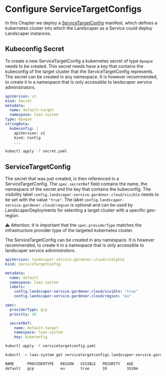 # Configure ServiceTargetConfigs

In this Chapter we deploy a [ServiceTargetConfig](../usage/ServiceTargetConfigs.md) manifest, which defines a kubernetes
cluster into which the Landscaper as a Service could deploy Landscaper instances.

## Kubeconfig Secret

To create a new ServiceTargetConfig a kubernetes secret of type `Opaque` needs to be created.
This secret needs have a key that contains the kubeconfig of the target cluster that the ServiceTargetConfig represents.
The secret can be created in any namespace. It is however recommended, to create it in a namespace that is only accessible to landscaper service administrators.

```yaml
apiVersion: v1
kind: Secret
metadata:
  name: default-target
  namespace: laas-system
type: Opaque
stringData:
  kubeconfig: |
    apiVersion: v1
    kind: Config
    ...
```

```sh
kubectl apply -f secret.yaml
```

## ServiceTargetConfig

The secret that was just created, is then referenced in a ServiceTargetConfig.
The `spec.secretRef` field contains the name, the namespace of the secret and the key that contains the kubeconfig.
The visibility label `config.landscaper-service.gardener.cloud/visible` needs to be set with the value `"true"`.
The label `config.landscaper-service.gardener.cloud/region` is optional and can be used by LandscaperDeployments for selecting a target cluster with a specific geo-region.

:warning: Attention: It is important that the `spec.providerType` matches the infrastructure provider type of the targeted kubernetes cluster.

The ServiceTargetConfig can be created in any namespace. It is however recommended, to create it in a namespace that is only accessible to landscaper service administrators.

```yaml
apiVersion: landscaper-service.gardener.cloud/v1alpha1
kind: ServiceTargetConfig

metadata:
  name: default
  namespace: laas-system
  labels:
    config.landscaper-service.gardener.cloud/visible: "true"
    config.landscaper-service.gardener.cloud/region: "eu"

spec:
  providerType: gcp
  priority: 10

  secretRef:
    name: default-target
    namespace: laas-system
    key: kubeconfig
```

```sh
kubectl apply -f servicetargetconfig.yaml
```

```sh
kubectl -n laas-system get servicetargetconfigs.landscaper-service.gardener.cloud

NAME      PROVIDERTYPE   REGION   VISIBLE   PRIORITY   AGE
default   gcp            eu       true      10         1h10m
```
